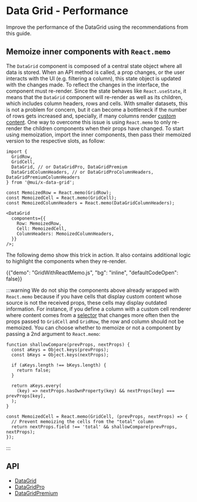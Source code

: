 # Data Grid - Performance

<p class="description">Improve the performance of the DataGrid using the recommendations from this guide.</p>

## Memoize inner components with `React.memo`

The `DataGrid` component is composed of a central state object where all data is stored.
When an API method is called, a prop changes, or the user interacts with the UI (e.g. filtering a column), this state object is updated with the changes made.
To reflect the changes in the interface, the component must re-render.
Since the state behaves like `React.useState`, it means that the `DataGrid` component will re-render as well as its children, which includes column headers, rows and cells.
With smaller datasets, this is not a problem for concern, but it can become a bottleneck if the number of rows gets increased and, specially, if many columns render [custom content](/x/react-data-grid/column-definition/#rendering-cells).
One way to overcome this issue is using `React.memo` to only re-render the children components when their props have changed.
To start using memoization, import the inner components, then pass their memoized version to the respective slots, as follow:

```tsx
import {
  GridRow,
  GridCell,
  DataGrid, // or DataGridPro, DataGridPremium
  DataGridColumnHeaders, // or DataGridProColumnHeaders, DataGridPremiumColumnHeaders
} from '@mui/x-data-grid';

const MemoizedRow = React.memo(GridRow);
const MemoizedCell = React.memo(GridCell);
const MemoizedColumnHeaders = React.memo(DataGridColumnHeaders);

<DataGrid
  components={{
    Row: MemoizedRow,
    Cell: MemoizedCell,
    ColumnHeaders: MemoizedColumnHeaders,
  }}
/>;
```

The following demo show this trick in action.
It also contains additional logic to highlight the components when they re-render.

{{"demo": "GridWithReactMemo.js", "bg": "inline", "defaultCodeOpen": false}}

:::warning
We do not ship the components above already wrapped with `React.memo` because if you have cells that display custom content whose source is not the received props, these cells may display outdated information.
For instance, if you define a column with a custom cell renderer where content comes from a [selector](/x/react-data-grid/state/#catalog-of-selectors) that changes more often then the props passed to `GridCell` and `GridRow`, the row and column should not be memoized.
You can choose whether to memoize or not a component by passing a 2nd argument to `React.memo`:

```tsx
function shallowCompare(prevProps, nextProps) {
  const aKeys = Object.keys(prevProps);
  const bKeys = Object.keys(nextProps);

  if (aKeys.length !== bKeys.length) {
    return false;
  }

  return aKeys.every(
    (key) => nextProps.hasOwnProperty(key) && nextProps[key] === prevProps[key],
  );
}

const MemoizedCell = React.memo(GridCell, (prevProps, nextProps) => {
  // Prevent memoizing the cells from the "total" column
  return nextProps.field !== 'total' && shallowCompare(prevProps, nextProps);
});
```

:::

## API

- [DataGrid](/x/api/data-grid/data-grid/)
- [DataGridPro](/x/api/data-grid/data-grid-pro/)
- [DataGridPremium](/x/api/data-grid/data-grid-premium/)
